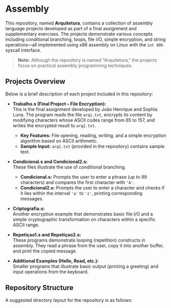 # Assembly

This repository, named **Arquitetura**, contains a collection of assembly language projects developed as part of a final assignment and supplementary exercises. The projects demonstrate various concepts including conditional branching, loops, file I/O, simple encryption, and string operations—all implemented using x86 assembly on Linux with the `int 80h` syscall interface.

> **Note:** Although the repository is named "Arquitetura," the projects focus on practical assembly programming techniques.

## Projects Overview

Below is a brief description of each project included in this repository:

- **Trabalho.s (Final Project – File Encryption):**  
  This is the final assignment developed by João Henrique and Sophia Luna. The program reads the file `arq1.txt`, encrypts its content by modifying characters whose ASCII codes range from 65 to 157, and writes the encrypted result to `arq2.txt`.  
  - **Key Features:** File opening, reading, writing, and a simple encryption algorithm based on ASCII arithmetic.
  - **Sample Input:** `arq1.txt` (provided in the repository) contains sample text.
  
- **Condicional.s and Condicional2.s:**  
  These files illustrate the use of conditional branching.  
  - **Condicional.s:** Prompts the user to enter a phrase (up to 99 characters) and compares the first character with `'A'`.  
  - **Condicional2.s:** Prompts the user to enter a character and checks if it lies within the interval `'a'` to `'z'`, printing corresponding messages.
  
- **Criptografia.s:**  
  Another encryption example that demonstrates basic file I/O and a simple cryptographic transformation on characters within a specific ASCII range.
  
- **Repetiçao1.s and Repetiçao2.s:**  
  These programs demonstrate looping (repetition) constructs in assembly. They read a phrase from the user, copy it into another buffer, and print the copied message.
  
- **Additional Examples (Hello, Read, etc.):**  
  Smaller programs that illustrate basic output (printing a greeting) and input operations from the keyboard.

## Repository Structure

A suggested directory layout for the repository is as follows:

